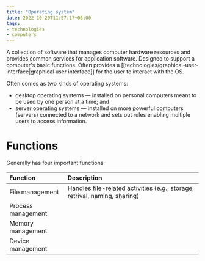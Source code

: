 ```yaml
---
title: "Operating system"
date: 2022-10-20T11:57:17+08:00
tags:
- technologies
- computers
---
```


A collection of software that manages computer hardware resources and provides common services for application software. Designed to support a computer's basic functions. Often provides a [[technologies/graphical-user-interface|graphical user interface]] for the user to interact with the OS.

Often comes as two kinds of operating systems:
- desktop operating systems — installed on personal computers meant to be used by one person at a time; and
- server operating systems — installed on more powerful computers (servers) connected to a network and sets out rules enabling multiple users to access information.

# Functions

Generally has four important functions:

| Function | Description |
|:-|:-|
| File management | Handles file-related activities (e.g., storage, retrival, naming, sharing) |
| Process management | |
| Memory management | |
| Device management | |
